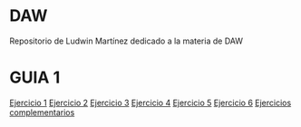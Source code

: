 # DAW
Repositorio de Ludwin Martínez dedicado a la materia de DAW

<h1>GUIA 1</h1>
<a href="https://github.com/LudwinM16/DAW/blob/main/guia1/ejemplo1/presupuesto.html">Ejercicio 1</a>
<a href="https://github.com/LudwinM16/DAW/blob/main/guia1/ejemplo2/tablamultiplicar.html">Ejercicio 2</a>
<a href="https://github.com/LudwinM16/DAW/blob/main/guia1/ejemplo3/calculadora.html">Ejercicio 3</a>
<a href="https://github.com/LudwinM16/DAW/blob/main/guia1/ejemplo4/calculoareas.html">Ejercicio 4</a>
<a href="https://github.com/LudwinM16/DAW/blob/main/guia1/ejemplo5/diasmes.html">Ejercicio 5</a>
<a href="https://github.com/LudwinM16/DAW/blob/main/guia1/ejemplo6/cuotacasa.html">Ejercicio 6</a>
<a href="https://github.com/LudwinM16/DAW/tree/main/guia1/Complementarios">Ejercicios complementarios</a>
